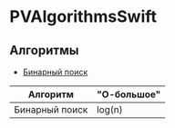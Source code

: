 # PVAlgorithmsSwift

## Алгоритмы
* [Бинарный поиск](https://github.com/PollyVern/PVAlgorithmsSwift/blob/main/Algorithms/BinarySearch.md)

| Алгоритм  | "О-большое" |
| ------------- | ------------- |
| Бинарный поиск  | log(n)  |
